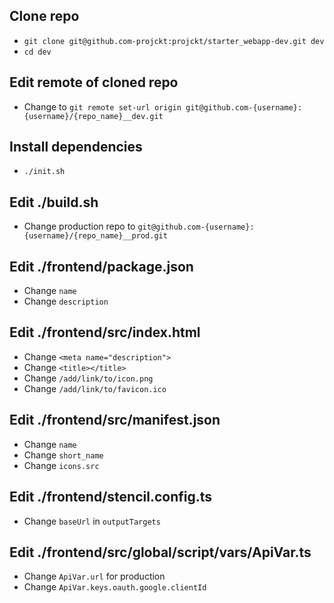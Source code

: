 ## Clone repo

- `git clone git@github.com-projckt:projckt/starter_webapp-dev.git dev`
- `cd dev`

## Edit remote of cloned repo

- Change to `git remote set-url origin git@github.com-{username}:{username}/{repo_name}__dev.git`

## Install dependencies

- `./init.sh`

## Edit ./build.sh

- Change production repo to `git@github.com-{username}:{username}/{repo_name}__prod.git`

## Edit ./frontend/package.json

- Change `name`
- Change `description`

## Edit ./frontend/src/index.html

- Change `<meta name="description">`
- Change `<title></title>`
- Change `/add/link/to/icon.png`
- Change `/add/link/to/favicon.ico`

## Edit ./frontend/src/manifest.json

- Change `name`
- Change `short_name`
- Change `icons.src`

## Edit ./frontend/stencil.config.ts

- Change `baseUrl` in `outputTargets`

## Edit ./frontend/src/global/script/vars/ApiVar.ts

- Change `ApiVar.url` for production
- Change `ApiVar.keys.oauth.google.clientId`
